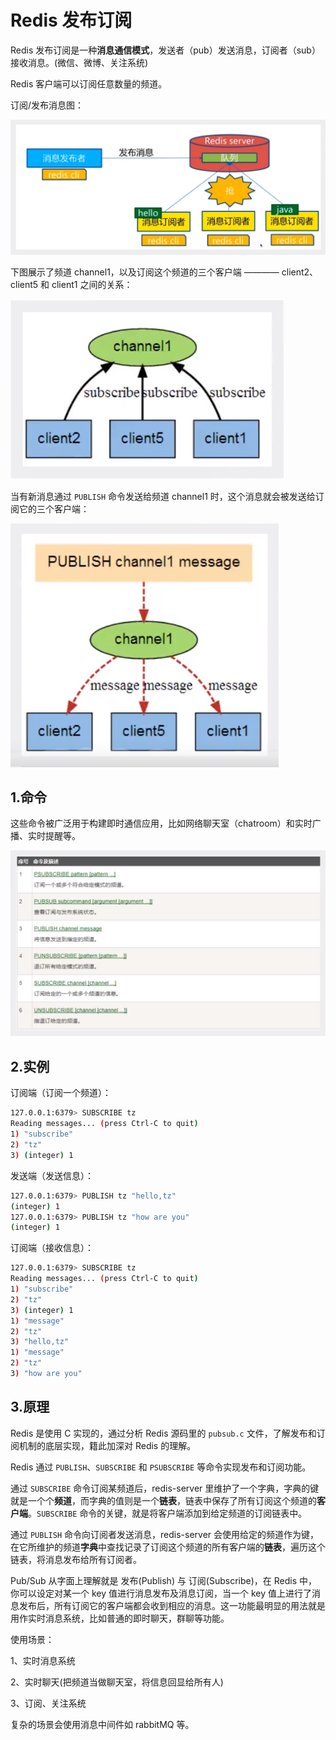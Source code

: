 # Redis 发布订阅

Redis 发布订阅是一种**消息通信模式**，发送者（pub）发送消息，订阅者（sub）接收消息。(微信、微博、关注系统)

Redis 客户端可以订阅任意数量的频道。

订阅/发布消息图：

![image](Images/pub_sub_1.jpg)

下图展示了频道 channel1，以及订阅这个频道的三个客户端 ———— client2、client5 和 client1 之间的关系：

![image](Images/pub_sub_2.png)

当有新消息通过 `PUBLISH` 命令发送给频道 channel1 时，这个消息就会被发送给订阅它的三个客户端：

![image](Images/pub_sub_3.png)


## 1.命令

这些命令被广泛用于构建即时通信应用，比如网络聊天室（chatroom）和实时广播、实时提醒等。

![image](Images/pub_sub_4.png)

## 2.实例

订阅端（订阅一个频道）：

```bash
127.0.0.1:6379> SUBSCRIBE tz
Reading messages... (press Ctrl-C to quit)
1) "subscribe"
2) "tz"
3) (integer) 1
```

发送端（发送信息）：

```bash
127.0.0.1:6379> PUBLISH tz "hello,tz"
(integer) 1
127.0.0.1:6379> PUBLISH tz "how are you"
(integer) 1
```

订阅端（接收信息）：

```bash
127.0.0.1:6379> SUBSCRIBE tz
Reading messages... (press Ctrl-C to quit)
1) "subscribe"
2) "tz"
3) (integer) 1
1) "message"
2) "tz"
3) "hello,tz"
1) "message"
2) "tz"
3) "how are you"
```

## 3.原理

Redis 是使用 C 实现的，通过分析 Redis 源码里的 `pubsub.c` 文件，了解发布和订阅机制的底层实现，籍此加深对 Redis 的理解。

Redis 通过 `PUBLISH`、`SUBSCRIBE` 和 `PSUBSCRIBE` 等命令实现发布和订阅功能。

通过 `SUBSCRIBE` 命令订阅某频道后，redis-server 里维护了一个字典，字典的键就是一个个**频道**，而字典的值则是一个**链表**，链表中保存了所有订阅这个频道的**客户端**。`SUBSCRIBE` 命令的关键，就是将客户端添加到给定频道的订阅链表中。

通过 `PUBLISH` 命令向订阅者发送消息，redis-server 会使用给定的频道作为键，在它所维护的频道**字典**中查找记录了订阅这个频道的所有客户端的**链表**，遍历这个链表，将消息发布给所有订阅者。

Pub/Sub 从字面上理解就是 发布(Publish) 与 订阅(Subscribe)，在 Redis 中，你可以设定对某一个 key 值进行消息发布及消息订阅，当一个 key 值上进行了消息发布后，所有订阅它的客户端都会收到相应的消息。这一功能最明显的用法就是用作实时消息系统，比如普通的即时聊天，群聊等功能。

使用场景：

1、实时消息系统

2、实时聊天(把频道当做聊天室，将信息回显给所有人)

3、订阅、关注系统

复杂的场景会使用消息中间件如 rabbitMQ 等。